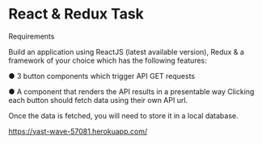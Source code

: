 React & Redux Task
===================
Requirements 


Build an application using ReactJS (latest available version), Redux & a framework of your choice which has the following features: 


● 3 button components which trigger API GET requests 


● A component that renders the API results in a presentable way Clicking each button should fetch data using their own API url.


Once the data is fetched, you will need to store it in a local database.

https://vast-wave-57081.herokuapp.com/
